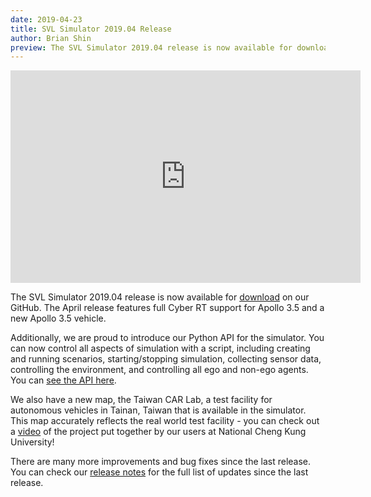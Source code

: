 ```yaml
---
date: 2019-04-23
title: SVL Simulator 2019.04 Release
author: Brian Shin
preview: The SVL Simulator 2019.04 release is now available for download on our GitHub. This release includes Apollo 3.5 support, Python API integration, and the new Taiwan CAR Lab map.
---
```


<div class="video-container">
<iframe style="display:block;margin:auto;" width="560" height="340" src="https://www.youtube.com/embed/VJk8dhXnAFI" frameborder="0" allow="accelerometer; autoplay; encrypted-media; gyroscope; picture-in-picture" allowfullscreen></iframe>
</div>

The SVL Simulator 2019.04 release is now available for
[download](https://github.com/lgsvl/simulator/releases/2019.04) on our GitHub. The April release features full Cyber RT support for Apollo 3.5 and a new Apollo 3.5 vehicle.

Additionally, we are proud to introduce our Python API for the simulator. You can now control all aspects of simulation with a script, including creating and running scenarios, starting/stopping simulation, collecting sensor data, controlling the environment, and controlling all ego and non-ego agents. You can [see the API here](https://www.lgsvlsimulator.com/docs/python-api/).

We also have a new map, the Taiwan CAR Lab, a test facility for autonomous vehicles in Tainan, Taiwan that is available in the simulator. This map accurately reflects the real world test facility - you can check out a [video](https://youtu.be/zUOCYvHTa2E) of the project put together by our users at National Cheng Kung University!

There are many more improvements and bug fixes since the last release. You can check our [release notes](https://github.com/lgsvl/simulator/releases/tag/2019.04) for the full list of updates since the last release.
